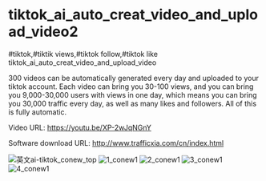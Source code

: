 # tiktok_ai_auto_creat_video_and_upload_video2
#tiktok,#tiktik views,#tiktok follow,#tiktok like 
tiktok_ai_auto_creat_video_and_upload_video

300 videos can be automatically generated every day and uploaded to your tiktok account. Each video can bring you 30-100 views, and you can bring you 9,000-30,000 users with views in one day, which means you can bring you 30,000 traffic every day, as well as many likes and followers. All of this is fully automatic.

Video URL: https://youtu.be/XP-2wJqNGnY

Software download URL: http://www.trafficxia.com/cn/index.html

![英文ai-tiktok_conew_top](https://github.com/user-attachments/assets/70347470-310e-4f98-b799-b0c2230f6db2)
![1_conew1](https://github.com/user-attachments/assets/b0252920-e257-4548-8954-7eb8df554c66)
![2_conew1](https://github.com/user-attachments/assets/2581a991-68df-40b5-b6b1-d5caf2945cec)
![3_conew1](https://github.com/user-attachments/assets/2e79f11f-495a-494e-87d8-315bd3d41ca9)
![4_conew1](https://github.com/user-attachments/assets/8a71f1d6-065b-4aca-9674-c43535d2a9de)
